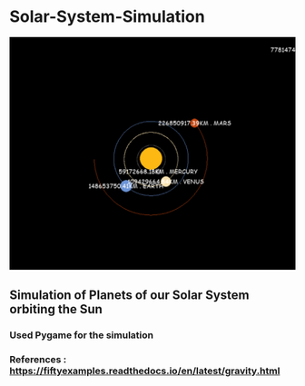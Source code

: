 # Solar-System-Simulation

![alt text](https://github.com/imtiyazMohammed/Solar-System-SImulation/blob/main/Screenshot%20(1544).png)

## Simulation of Planets of our Solar System orbiting the Sun
### Used Pygame for the simulation
### References : https://fiftyexamples.readthedocs.io/en/latest/gravity.html
